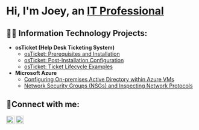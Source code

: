 <h1>Hi, I'm Joey, an <a href="https://www.linkedin.com/in/joey-gutierrez-95663683/">IT Professional</a></h1>

<h2>👨‍💻 Information Technology Projects:</h2>

- <b>osTicket (Help Desk Ticketing System)</b>
  - [osTicket: Prerequisites and Installation](https://github.com/JoeyGutierrez760/osticket-prereqs)
  - [osTicket: Post-Installation Configuration](https://github.com/JoeyGutierrez760/post-install-config)
  - [osTicket: Ticket Lifecycle Examples](https://github.com/JoeyGutierrez760/ticket-lifecycle)
- <b>Microsoft Azure</b>
  - [Configuring On-premises Active Directory within Azure VMs](https://github.com/JoeyGutierrez760/configure-ad)
  - [Network Security Groups (NSGs) and Inspecting Network Protocols](https://github.com/joshmadakorcc/azure-network-protocols)

<h2>🤳Connect with me:</h2>

[<img align="left" alt="Josh | LinkedIn" width="22px" src="https://cdn.jsdelivr.net/npm/simple-icons@v3/icons/linkedin.svg" />][linkedin]
[<img align="left" alt="Josh | Instagram" width="22px" src="https://cdn.jsdelivr.net/npm/simple-icons@v3/icons/instagram.svg" />][instagram]

[instagram]: https://www.instagram.com/official.joeyfresh
[linkedin]: https://www.linkedin.com/in/joey-gutierrez-95663683/
